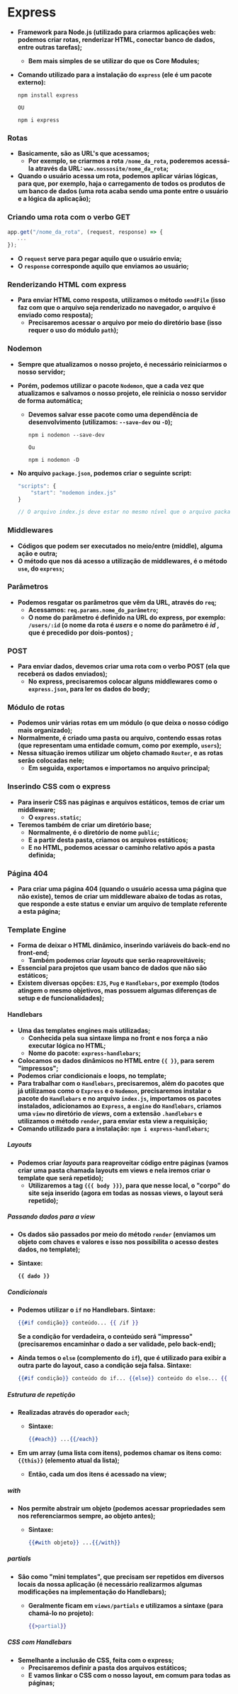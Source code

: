 # Express

- **Framework para Node.js (utilizado para criarmos aplicações web: podemos criar rotas, renderizar HTML, conectar banco de dados, entre outras tarefas);**

  - **Bem mais simples de se utilizar do que os Core Modules;**

- **Comando utilizado para a instalação do `express` (ele é um pacote externo):**

  ```shell
  npm install express
  
  OU
  
  npm i express
  ```



### Rotas

- **Basicamente, são as URL's que acessamos;**
  - **Por exemplo, se criarmos a rota `/nome_da_rota`, poderemos acessá-la através da URL: `www.nossosite/nome_da_rota`;**
- **Quando o usuário acessa um rota, podemos aplicar várias lógicas, para que, por exemplo, haja o carregamento de todos os produtos de um banco de dados (uma rota acaba sendo uma ponte entre o usuário e a lógica da aplicação);**



### Criando uma rota com o verbo GET

```javascript
app.get("/nome_da_rota", (request, response) => {
   ... 
});
```

- **O `request` serve para pegar aquilo que o usuário envia;**
- **O `response` corresponde aquilo que enviamos ao usuário;**



### Renderizando HTML com express

- **Para enviar HTML como resposta, utilizamos o método `sendFile` (isso faz com que o arquivo seja renderizado no navegador, o arquivo é enviado como resposta);**
  - **Precisaremos acessar o arquivo por meio do diretório base (isso requer o uso do módulo `path`);**



### Nodemon

- **Sempre que atualizamos o nosso projeto, é necessário reiniciarmos o nosso servidor;**

- **Porém, podemos utilizar o pacote `Nodemon`, que a cada vez que atualizamos e salvamos o nosso projeto, ele reinicia o nosso servidor de forma automática;**

  - **Devemos salvar esse pacote como uma dependência de desenvolvimento (utilizamos: `--save-dev` ou `-D`);**

    ```shell
    npm i nodemon --save-dev 
    
    Ou
    
    npm i nodemon -D
    ```

- **No arquivo `package.json`, podemos criar o seguinte script:**

  ```javascript
  "scripts": {
      "start": "nodemon index.js"
  }
  
  // O arquivo index.js deve estar no mesmo nível que o arquivo package.json
  ```



### Middlewares

- **Códigos que podem ser executados no meio/entre (middle), alguma ação e outra;**
- **O método que nos dá acesso a utilização de middlewares, é o método `use`, do `express`;**



### Parâmetros

- **Podemos resgatar os parâmetros que vêm da URL, através do `req`;**
  - **Acessamos: `req.params.nome_do_parâmetro`;**
  - **O nome do parâmetro é definido  na URL do express, por exemplo: `/users/:id` (o nome da rota é _users_ e o nome do parâmetro é _id_ , que é precedido por dois-pontos) ;**



### POST

- **Para enviar dados, devemos criar uma rota com o verbo POST (ela que receberá os dados enviados);**
  - **No express, precisaremos colocar alguns middlewares como o `express.json`, para ler os dados do body;**



### Módulo de rotas

- **Podemos unir  várias rotas em um módulo (o que deixa o nosso código mais organizado);**
- **Normalmente, é criado uma pasta ou arquivo, contendo essas rotas (que representam uma entidade comum, como por exemplo, `users`);**
- **Nessa situação iremos utilizar um objeto chamado `Router`, e as rotas serão colocadas nele;**
  - **Em seguida, exportamos e importamos no arquivo principal;**



### Inserindo CSS com o express

- **Para inserir CSS nas páginas e arquivos estáticos, temos de criar um middleware;**
  - **O `express.static`;**
- **Teremos também de criar um diretório base;**
  - **Normalmente, é o diretório de nome `public`;**
  - **E a partir desta pasta, criamos os arquivos estáticos;**
  - **E no HTML, podemos acessar o caminho relativo após a pasta definida;**



### Página 404

- **Para criar uma página 404 (quando o usuário acessa uma página que não existe), temos de criar um middleware abaixo de todas as rotas, que responde a este status e enviar um arquivo de template referente a esta página;**



### Template Engine

- **Forma de deixar o HTML dinâmico, inserindo variáveis do back-end no front-end;**
  - **Também podemos criar _layouts_ que serão reaproveitáveis;**
- **Essencial para projetos que usam banco de dados que não são estáticos;**
- **Existem diversas opções: `EJS`, `Pug` e `Handlebars`, por exemplo (todos atingem o mesmo objetivos, mas possuem algumas diferenças de setup e de funcionalidades);**



#### Handlebars

- **Uma das templates engines mais utilizadas;**
  - **Conhecida pela sua sintaxe limpa no front e nos força a não executar lógica no HTML;**
  - **Nome do pacote: `express-handlebars`;**
- **Colocamos os dados dinâmicos no HTML entre `{{ }}`, para serem "impressos";**
- **Podemos criar condicionais e loops, no template;**
- **Para trabalhar com o `Handlebars`, precisaremos, além do pacotes que já utilizamos como o `Express` e o `Nodemon`, precisaremos instalar o pacote do `Handlebars` e no arquivo `index.js`, importamos os pacotes instalados, adicionamos ao `Express`, a `engine` do `Handlebars`, criamos uma `view` no diretório de _views_, com a extensão `.handlebars` e utilizamos o método `render`, para enviar esta view a requisição;**
- **Comando utilizado para a instalação: `npm i express-handlebars`;**



##### Layouts

- **Podemos criar _layouts_ para reaproveitar código entre páginas (vamos criar uma pasta chamada layouts em views e nela iremos criar o template que será repetido);**
  - **Utilizaremos a tag `{{{ body }}}`, para que nesse local, o "corpo" do site seja inserido (agora em todas as nossas views, o layout será repetido);**



##### Passando dados para a view

- **Os dados são passados por meio do método `render` (enviamos um objeto com chaves e valores e isso nos possibilita o acesso destes dados, no template);**

- **Sintaxe:**

  **`{{ dado }}`**



##### Condicionais

- **Podemos utilizar o `if` no Handlebars. Sintaxe:**

  ```handlebars
  {{#if condição}} conteúdo... {{ /if }}
  ```

  **Se a condição for verdadeira, o conteúdo será "impresso" (precisaremos encaminhar o dado a ser validade, pelo back-end);**

- **Ainda temos o `else` (complemento do `if`), que é utilizado para exibir a outra parte do layout, caso a condição seja falsa. Sintaxe:**

  ```handlebars
  {{#if condição}} conteúdo do if... {{else}} conteúdo do else... {{ /if }}
  ```

  

##### Estrutura de repetição

- **Realizadas através do operador `each`;**

  - **Sintaxe:**

    ```handlebars
    {{#each}} ...{{/each}}
    ```

- **Em um array (uma lista com itens), podemos chamar os itens como: `{{this}}`  (elemento atual da lista);**
  - **Então, cada um dos itens é acessado na view;**



##### with

- **Nos permite abstrair um objeto (podemos acessar propriedades sem nos referenciarmos sempre, ao objeto antes);**

  - **Sintaxe:**

    ```handlebars
    {{#with objeto}} ...{{/with}}
    ```



##### partials

- **Sâo como "mini templates", que precisam ser repetidos em diversos locais da nossa aplicação (é necessário realizarmos algumas modificações na implementação do Handlebars);**

  - **Geralmente ficam em `views/partials` e utilizamos a sintaxe (para chamá-lo no projeto):**

    ```handlebars
    {{>partial}}
    ```

    

##### CSS com Handlebars

- **Semelhante a inclusão de CSS, feita com o express;**
  - **Precisaremos definir a pasta dos arquivos estáticos;**
  - **E vamos linkar o CSS com o nosso layout, em comum para todas as páginas;**
